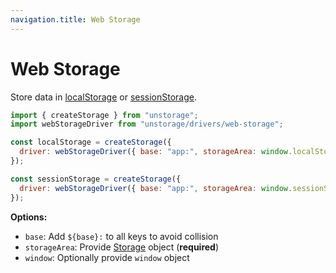 ```yaml
---
navigation.title: Web Storage
---
```


# Web Storage

Store data in [localStorage](https://developer.mozilla.org/en-US/docs/Web/API/Window/localStorage) or [sessionStorage](https://developer.mozilla.org/en-US/docs/Web/API/Window/sessionStorage).

```js
import { createStorage } from "unstorage";
import webStorageDriver from "unstorage/drivers/web-storage";

const localStorage = createStorage({
  driver: webStorageDriver({ base: "app:", storageArea: window.localStorage }),
});

const sessionStorage = createStorage({
  driver: webStorageDriver({ base: "app:", storageArea: window.sessionStorage }),
});
```

**Options:**

- `base`: Add `${base}:` to all keys to avoid collision
- `storageArea`: Provide [Storage](https://developer.mozilla.org/en-US/docs/Web/API/Storage) object (**required**)
- `window`: Optionally provide `window` object
